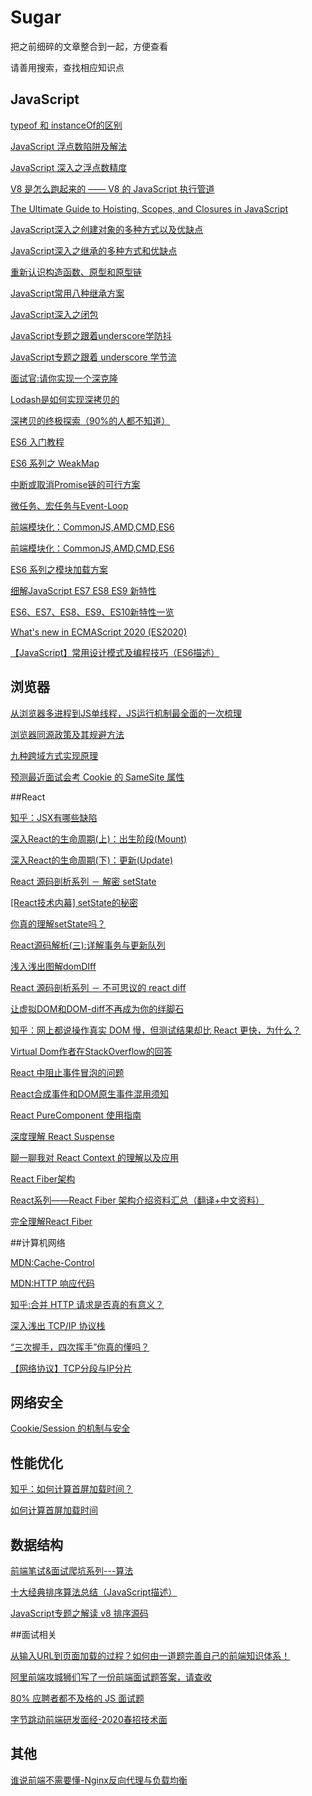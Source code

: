 # Sugar

把之前细碎的文章整合到一起，方便查看

请善用搜索，查找相应知识点

## JavaScript

[typeof 和 instanceOf的区别](https://segmentfault.com/a/1190000000730982)

[JavaScript 浮点数陷阱及解法](https://github.com/camsong/blog/issues/9)

[JavaScript 深入之浮点数精度](https://github.com/mqyqingfeng/Blog/issues/155)

[V8 是怎么跑起来的 —— V8 的 JavaScript 执行管道](https://juejin.im/post/5dc4d823f265da4d4c202d3b#heading-10)

[The Ultimate Guide to Hoisting, Scopes, and Closures in JavaScript](https://tylermcginnis.com/ultimate-guide-to-execution-contexts-hoisting-scopes-and-closures-in-javascript/?spm=ata.13261165.0.0.2d8e16798YR8lw)

[JavaScript深入之创建对象的多种方式以及优缺点](https://github.com/mqyqingfeng/Blog/issues/15)

[JavaScript深入之继承的多种方式和优缺点](https://github.com/mqyqingfeng/Blog/issues/16)

[重新认识构造函数、原型和原型链](https://juejin.im/post/5c6a9c10f265da2db87b98f3)

[JavaScript常用八种继承方案](https://github.com/yygmind/blog/issues/7)

[JavaScript深入之闭包](https://github.com/mqyqingfeng/Blog/issues/9)

[JavaScript专题之跟着underscore学防抖](https://github.com/mqyqingfeng/Blog/issues/22)

[JavaScript专题之跟着 underscore 学节流](https://github.com/mqyqingfeng/Blog/issues/26)

[面试官:请你实现一个深克隆](https://juejin.im/post/5abb55ee6fb9a028e33b7e0a)

[Lodash是如何实现深拷贝的](https://github.com/yygmind/blog/issues/31)

[深拷贝的终极探索（90%的人都不知道）](https://juejin.im/post/5bc1ae9be51d450e8b140b0c#heading-2)

[ES6 入门教程](https://es6.ruanyifeng.com/)

[ES6 系列之 WeakMap](https://github.com/mqyqingfeng/Blog/issues/92)

[中断或取消Promise链的可行方案](https://blog.csdn.net/ambit_tsai/article/details/80635594)

[微任务、宏任务与Event-Loop](https://segmentfault.com/a/1190000016022069)

[前端模块化：CommonJS,AMD,CMD,ES6](https://juejin.im/post/5aaa37c8f265da23945f365c)

[前端模块化：CommonJS,AMD,CMD,ES6](https://juejin.im/post/5aaa37c8f265da23945f365c)

[ES6 系列之模块加载方案](https://github.com/mqyqingfeng/Blog/issues/108)

[细解JavaScript ES7 ES8 ES9 新特性](https://segmentfault.com/a/1190000017174508)

[ES6、ES7、ES8、ES9、ES10新特性一览](https://juejin.im/post/5ca2e1935188254416288eb2#heading-54)

[What's new in ECMAScript 2020 (ES2020)](https://juejin.im/post/5e1bcaa1f265da3e140fa3ee)

[【JavaScript】常用设计模式及编程技巧（ES6描述）](https://juejin.im/post/5bf6c7076fb9a049b2218532#heading-17)

## 浏览器

[从浏览器多进程到JS单线程，JS运行机制最全面的一次梳理](https://juejin.im/post/5a6547d0f265da3e283a1df7)

[浏览器同源政策及其规避方法](https://www.ruanyifeng.com/blog/2016/04/same-origin-policy.html)

[九种跨域方式实现原理](https://juejin.im/post/5c23993de51d457b8c1f4ee1)

[预测最近面试会考 Cookie 的 SameSite 属性](https://juejin.im/post/5e718ecc6fb9a07cda098c2d#heading-22)

##React

[知乎：JSX有哪些缺陷](https://www.zhihu.com/question/48528161)

[深入React的生命周期(上)：出生阶段(Mount)](https://juejin.im/post/59fede45f265da430b7a9d9f)

[深入React的生命周期(下)：更新(Update)](https://juejin.im/post/5a0852325188255ea95b6f26)

[React 源码剖析系列 － 解密 setState](https://zhuanlan.zhihu.com/p/20328570)

[[React技术内幕] setState的秘密](https://juejin.im/post/599b8f066fb9a0247637d61b#heading-1)

[你真的理解setState吗？](https://juejin.im/post/5b45c57c51882519790c7441)

[React源码解析(三):详解事务与更新队列](https://juejin.im/post/59cc4c4bf265da0648446ce0)

[浅入浅出图解domDIff](https://juejin.im/post/5ad550f06fb9a028b4118d99)

[React 源码剖析系列 － 不可思议的 react diff]()

[让虚拟DOM和DOM-diff不再成为你的绊脚石](https://juejin.im/post/5c8e5e4951882545c109ae9c)

[知乎：网上都说操作真实 DOM 慢，但测试结果却比 React 更快，为什么？](https://www.zhihu.com/question/31809713)

[Virtual Dom作者在StackOverflow的回答](https://stackoverflow.com/questions/21109361/why-is-reacts-concept-of-virtual-dom-said-to-be-more-performant-than-dirty-mode/23995928#23995928)

[React 中阻止事件冒泡的问题](https://www.cnblogs.com/Wayou/p/react_event_issue.html)

[React合成事件和DOM原生事件混用须知](https://juejin.im/post/59db6e7af265da431f4a02ef)

[React PureComponent 使用指南](https://wulv.site/2017-05-31/react-purecomponent.html)

[深度理解 React Suspense](https://juejin.im/post/5c7d4a785188251b921f4e26)

[聊一聊我对 React Context 的理解以及应用](https://juejin.im/post/5a90e0545188257a63112977)

[React Fiber架构](https://zhuanlan.zhihu.com/p/37095662)

[React系列——React Fiber 架构介绍资料汇总（翻译+中文资料）](https://segmentfault.com/a/1190000012834204)

[完全理解React Fiber](http://www.ayqy.net/blog/dive-into-react-fiber/)

##计算机网络

[MDN:Cache-Control](https://developer.mozilla.org/zh-CN/docs/Web/HTTP/Headers/Cache-Control)

[MDN:HTTP 响应代码](https://developer.mozilla.org/zh-CN/docs/Web/HTTP/Status)

[知乎:合并 HTTP 请求是否真的有意义？](https://www.zhihu.com/question/34401250)

[深入浅出 TCP/IP 协议栈](https://www.cnblogs.com/onepixel/p/7092302.html)

[“三次握手，四次挥手”你真的懂吗？](https://zhuanlan.zhihu.com/p/53374516)

[【网络协议】TCP分段与IP分片](https://blog.csdn.net/ns_code/article/details/30109789)

## 网络安全

[Cookie/Session 的机制与安全](https://harttle.land/2015/08/10/cookie-session.html)

## 性能优化

[知乎：如何计算首屏加载时间？](https://www.zhihu.com/question/23212408)

[如何计算首屏加载时间](https://gitai.me/2018/04/fp/#fn1)

## 数据结构

[前端笔试&面试爬坑系列---算法](https://juejin.im/post/5b72f0caf265da282809f3b5#heading-15)

[十大经典排序算法总结（JavaScript描述）](https://juejin.im/post/57dcd394a22b9d00610c5ec8#heading-22)

[JavaScript专题之解读 v8 排序源码](https://github.com/mqyqingfeng/Blog/issues/52)

##面试相关

[从输入URL到页面加载的过程？如何由一道题完善自己的前端知识体系！](https://juejin.im/post/5aa5cb846fb9a028e25d2fb1#heading-20)

[阿里前端攻城狮们写了一份前端面试题答案，请查收](https://juejin.im/post/5e7426d15188254967069c00#heading-5)

[80% 应聘者都不及格的 JS 面试题](https://juejin.im/post/58cf180b0ce4630057d6727c)

[字节跳动前端研发面经-2020春招技术面](https://juejin.im/post/5e58728d6fb9a07caf445e53#heading-1)

## 其他

[谁说前端不需要懂-Nginx反向代理与负载均衡](https://juejin.im/post/5b01336af265da0b8a67e5c9)